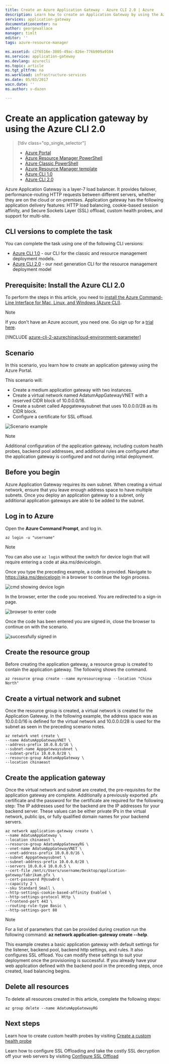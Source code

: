 ```yaml
---
title: Create an Azure Application Gateway - Azure CLI 2.0 | Azure
description: Learn how to create an Application Gateway by using the Azure CLI 2.0 in Resource Manager
services: application-gateway
documentationcenter: na
author: georgewallace
manager: timlt
editor: ''
tags: azure-resource-manager

ms.assetid: c2f6516e-3805-49ac-826e-776b909a9104
ms.service: application-gateway
ms.devlang: azurecli
ms.topic: article
ms.tgt_pltfrm: na
ms.workload: infrastructure-services
ms.date: 05/03/2017
wacn.date: ''
ms.author: v-dazen

---
```

# Create an application gateway by using the Azure CLI 2.0

> [!div class="op_single_selector"]
> * [Azure Portal](application-gateway-create-gateway-portal.md)
> * [Azure Resource Manager PowerShell](application-gateway-create-gateway-arm.md)
> * [Azure Classic PowerShell](application-gateway-create-gateway.md)
> * [Azure Resource Manager template](application-gateway-create-gateway-arm-template.md)
> * [Azure CLI 1.0](application-gateway-create-gateway-cli.md)
> * [Azure CLI 2.0](application-gateway-create-gateway-cli.md)

Azure Application Gateway is a layer-7 load balancer. It provides failover, performance-routing HTTP requests between different servers, whether they are on the cloud or on-premises. Application gateway has the following application delivery features: HTTP load balancing, cookie-based session affinity, and Secure Sockets Layer (SSL) offload, custom health probes, and support for multi-site.

## CLI versions to complete the task

You can complete the task using one of the following CLI versions:

* [Azure CLI 1.0](application-gateway-create-gateway-cli-nodejs.md) - our CLI for the classic and resource management deployment models.
* [Azure CLI 2.0](application-gateway-create-gateway-cli.md) - our next generation CLI for the resource management deployment model

## Prerequisite: Install the Azure CLI 2.0

To perform the steps in this article, you need to [install the Azure Command-Line Interface for Mac, Linux, and Windows (Azure CLI)](https://docs.microsoft.com/cli/azure/install-az-cli2).

> [!NOTE]
> If you don't have an Azure account, you need one. Go sign up for a [trial here](../active-directory/sign-up-organization.md).

[!INCLUDE [azure-cli-2-azurechinacloud-environment-parameter](../../includes/azure-cli-2-azurechinacloud-environment-parameter.md)]

## Scenario

In this scenario, you learn how to create an application gateway using the Azure Portal.

This scenario will:

* Create a medium application gateway with two instances.
* Create a virtual network named AdatumAppGatewayVNET with a reserved CIDR block of 10.0.0.0/16.
* Create a subnet called Appgatewaysubnet that uses 10.0.0.0/28 as its CIDR block.
* Configure a certificate for SSL offload.

![Scenario example][scenario]

> [!NOTE]
> Additional configuration of the application gateway, including custom health probes, backend pool addresses, and additional rules are configured after the application gateway is configured and not during initial deployment.

## Before you begin

Azure Application Gateway requires its own subnet. When creating a virtual network, ensure that you leave enough address space to have multiple subnets. Once you deploy an application gateway to a subnet,
only additional application gateways are able to be added to the subnet.

## Log in to Azure

Open the **Azure Command Prompt**, and log in. 

```azurecli
az login -u "username"
```

> [!NOTE]
> You can also use `az login` without the switch for device login that will require entering a code at aka.ms/devicelogin.

Once you type the preceding example, a code is provided. Navigate to https://aka.ms/devicelogin in a browser to continue the login process.

![cmd showing device login][1]

In the browser, enter the code you received. You are redirected to a sign-in page.

![browser to enter code][2]

Once the code has been entered you are signed in, close the browser to continue on with the scenario.

![successfully signed in][3]

## Create the resource group

Before creating the application gateway, a resource group is created to contain the application gateway. The following shows the command.

```azurecli
az resource group create --name myresourcegroup --location "China North"
```

## Create a virtual network and subnet

Once the resource group is created, a virtual network is created for the Application Gateway.  In the following example, the address space was as 10.0.0.0/16 is defined for the virtual network and 10.0.0.0/28 is used for the subnet as seen in the preceding scenario notes.

```azurecli
az network vnet create \
--name AdatumAppGatewayVNET \
--address-prefix 10.0.0.0/16 \
--subnet-name Appgatewaysubnet \
--subnet-prefix 10.0.0.0/28 \
--resource-group AdatumAppGateway \
--location chinaeast
```

## Create the application gateway

Once the virtual network and subnet are created, the pre-requisites for the application gateway are complete. Additionally a previously exported .pfx certificate and the password for the certificate are required for the following step:
The IP addresses used for the backend are the IP addresses for your backend server. These values can be either private IPs in the virtual network, public ips, or fully qualified domain names for your backend servers.

```azurecli
az network application-gateway create \
--name AdatumAppGateway \
--location chinaeast \
--resource-group AdatumAppGatewayRG \
--vnet-name AdatumAppGatewayVNET \
--vnet-address-prefix 10.0.0.0/16 \
--subnet Appgatewaysubnet \
--subnet-address-prefix 10.0.0.0/28 \
--servers 10.0.0.4 10.0.0.5 \
--cert-file /mnt/c/Users/username/Desktop/application-gateway/fabrikam.pfx \
--cert-password P@ssw0rd \
--capacity 2 \
--sku Standard_Small \
--http-settings-cookie-based-affinity Enabled \
--http-settings-protocol Http \
--frontend-port 443 \
--routing-rule-type Basic \
--http-settings-port 80

```

> [!NOTE]
> For a list of parameters that can be provided during creation run the following command: **az network application-gateway create --help**.

This example creates a basic application gateway with default settings for the listener, backend pool, backend http settings, and rules. It also configures SSL offload. You can modify these settings to suit your deployment once the provisioning is successful.
If you already have your web application defined with the backend pool in the preceding steps, once created, load balancing begins.

## Delete all resources

To delete all resources created in this article, complete the following steps:

```azurecli
az group delete --name AdatumAppGatewayRG
```

## Next steps

Learn how to create custom health probes by visiting [Create a custom health probe](application-gateway-create-probe-portal.md)

Learn how to configure SSL Offloading and take the costly SSL decryption off your web servers by visiting [Configure SSL Offload](application-gateway-ssl-arm.md)

<!--Image references-->

[scenario]: ./media/application-gateway-create-gateway-cli/scenario.png
[1]: ./media/application-gateway-create-gateway-cli/figure1.png
[2]: ./media/application-gateway-create-gateway-cli/figure2.png
[3]: ./media/application-gateway-create-gateway-cli/figure3.png

